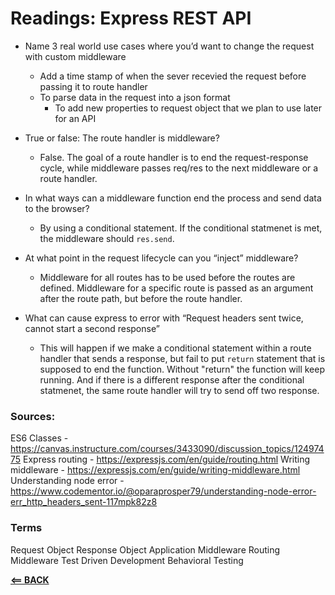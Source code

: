 # Readings: Express REST API

- Name 3 real world use cases where you’d want to change the request with custom middleware
  - Add a time stamp of when the sever recevied the request before passing it to route handler
  - To parse data in the request into a json format
    - To add new properties to request object that we plan to use later for an API

- True or false: The route handler is middleware?
  - False. The goal of a route handler is to end the request-response cycle, while middleware passes req/res to the next middleware or a route handler.
- In what ways can a middleware function end the process and send data to the browser?
  - By using a conditional statement. If the conditional statmenet is met, the middleware should ```res.send```.

- At what point in the request lifecycle can you “inject” middleware?
  - Middleware for all routes has to be used before the routes are defined. Middleware for a specific route is passed as an argument after the route path, but before the route handler.
- What can cause express to error with “Request headers sent twice, cannot start a second response”
  - This will happen if we make a conditional statement within a route handler that sends a response, but fail to put ```return``` statement that is supposed to end the function. Without "return" the function will keep running. And if there is a different response after the conditional statmenet, the same route handler will try to send off two response.

### Sources:

ES6 Classes - <https://canvas.instructure.com/courses/3433090/discussion_topics/12497475>
Express routing - <https://expressjs.com/en/guide/routing.html>
Writing middleware - <https://expressjs.com/en/guide/writing-middleware.html>
Understanding node error - <https://www.codementor.io/@oparaprosper79/understanding-node-error-err_http_headers_sent-117mpk82z8>

### Terms
Request Object
Response Object
Application Middleware
Routing Middleware
Test Driven Development
Behavioral Testing


[**<== BACK**](401-toc.md)
